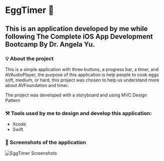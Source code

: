 # EggTimer 🍳

## This is an application developed by me while following The Complete iOS App Development Bootcamp By Dr. Angela Yu.

### 💡 About the project 

This is a simple application with three buttons, a progress bar, a timer, and AVAudioPlayer, the purpose of this application is help people to cook eggs soft, medium, or hard, this project was chosen to help us understand more about AVFoundation and timer.

The project was developed with a storyboard and using MVC Design Pattern

### ⚒️ Tools used by me to design and develop this application:

- Xcode 
- Swift

### 📸 Screenshots of the application

![EggTimer Screenshots](https://github.com/caiiocasttro/EggTimer/assets/104564732/3e0cfe40-cb7d-4b25-b3ff-70f66181b589)
